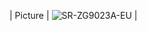 | Picture | ![SR-ZG9023A-EU](https://www.zigbee2mqtt.io/images/devices/SR-ZG9023A-EU.jpg) |
<!-- Notes BEGIN: You can edit here. Add "## Notes" headline if not already present. -->


<!-- Notes END: Do not edit below this line -->
